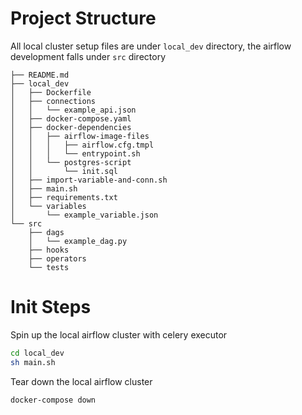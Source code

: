 # Project Structure
All local cluster setup files are under `local_dev` directory, the airflow development falls under `src` directory

```
├── README.md
├── local_dev
│   ├── Dockerfile
│   ├── connections
│   │   └── example_api.json
│   ├── docker-compose.yaml
│   ├── docker-dependencies
│   │   ├── airflow-image-files
│   │   │   ├── airflow.cfg.tmpl
│   │   │   └── entrypoint.sh
│   │   └── postgres-script
│   │       └── init.sql
│   ├── import-variable-and-conn.sh
│   ├── main.sh
│   ├── requirements.txt
│   └── variables
│       └── example_variable.json
└── src
    ├── dags
    │   └── example_dag.py
    ├── hooks
    ├── operators
    └── tests
```
# Init Steps
Spin up the local airflow cluster with celery executor
```bash
cd local_dev
sh main.sh
```
Tear down the local airflow cluster
```bash
docker-compose down
```